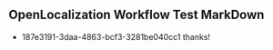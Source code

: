 ## OpenLocalization Workflow Test MarkDown
* 187e3191-3daa-4863-bcf3-3281be040cc1 thanks!

<!--HONumber=Jul16_HO5-->


